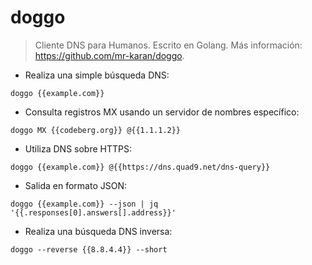 # doggo

> Cliente DNS para Humanos.
> Escrito en Golang.
> Más información: <https://github.com/mr-karan/doggo>.

- Realiza una simple búsqueda DNS:

`doggo {{example.com}}`

- Consulta registros MX usando un servidor de nombres específico:

`doggo MX {{codeberg.org}} @{{1.1.1.2}}`

- Utiliza DNS sobre HTTPS:

`doggo {{example.com}} @{{https://dns.quad9.net/dns-query}}`

- Salida en formato JSON:

`doggo {{example.com}} --json | jq '{{.responses[0].answers[].address}}'`

- Realiza una búsqueda DNS inversa:

`doggo --reverse {{8.8.4.4}} --short`
